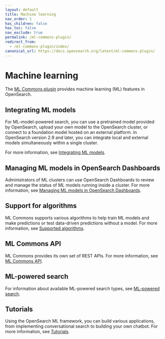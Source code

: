 ```yaml
---
layout: default
title: Machine learning
nav_order: 1
has_children: false
has_toc: false
nav_exclude: true
permalink: /ml-commons-plugin/
redirect_from: 
  - /ml-commons-plugin/index/
canonical_url: https://docs.opensearch.org/latest/ml-commons-plugin/
---
```


# Machine learning

The [ML Commons plugin](https://github.com/opensearch-project/ml-commons/) provides machine learning (ML) features in OpenSearch. 

## Integrating ML models

For ML-model-powered search, you can use a pretrained model provided by OpenSearch, upload your own model to the OpenSearch cluster, or connect to a foundation model hosted on an external platform. In OpenSearch version 2.9 and later, you can integrate local and external models simultaneously within a single cluster.

For more information, see [Integrating ML models]({{site.url}}{{site.baseurl}}/ml-commons-plugin/integrating-ml-models/).

## Managing ML models in OpenSearch Dashboards

Administrators of ML clusters can use OpenSearch Dashboards to review and manage the status of ML models running inside a cluster. For more information, see [Managing ML models in OpenSearch Dashboards]({{site.url}}{{site.baseurl}}/ml-commons-plugin/ml-dashboard/).

## Support for algorithms

ML Commons supports various algorithms to help train ML models and make predictions or test data-driven predictions without a model. For more information, see [Supported algorithms]({{site.url}}{{site.baseurl}}/ml-commons-plugin/algorithms/).

## ML Commons API

ML Commons provides its own set of REST APIs. For more information, see [ML Commons API]({{site.url}}{{site.baseurl}}/ml-commons-plugin/api/index/). 

## ML-powered search

For information about available ML-powered search types, see [ML-powered search]({{site.url}}{{site.baseurl}}/search-plugins/index/#ml-powered-search).

## Tutorials

Using the OpenSearch ML framework, you can build various applications, from implementing conversational search to building your own chatbot. For more information, see [Tutorials]({{site.url}}{{site.baseurl}}/ml-commons-plugin/tutorials/index/).